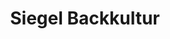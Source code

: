 ---
title: "Siegel Backkultur"
url: /stuttgart/siegel-backkultur-silberburgstrasse/
shop: Bäckerei
---